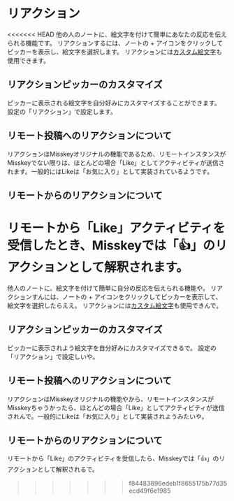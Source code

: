 # リアクション
<<<<<<< HEAD
他の人のノートに、絵文字を付けて簡単にあなたの反応を伝えられる機能です。 リアクションするには、ノートの + アイコンをクリックしてピッカーを表示し、絵文字を選択します。 リアクションには[カスタム絵文字](./custom-emoji)も使用できます。

## リアクションピッカーのカスタマイズ
ピッカーに表示される絵文字を自分好みにカスタマイズすることができます。 設定の「リアクション」で設定します。

## リモート投稿へのリアクションについて
リアクションはMisskeyオリジナルの機能であるため、リモートインスタンスがMisskeyでない限りは、ほとんどの場合「Like」としてアクティビティが送信されます。一般的にはLikeは「お気に入り」として実装されているようです。

## リモートからのリアクションについて
リモートから「Like」アクティビティを受信したとき、Misskeyでは「👍」のリアクションとして解釈されます。
=======
他人のノートに、絵文字を付けて簡単に自分の反応を伝えられる機能や。 リアクションすんには、ノートの + アイコンをクリックしてピッカーを表示して、絵文字を選択したらええ。 リアクションには[カスタム絵文字](./custom-emoji)も使用できんで。

## リアクションピッカーのカスタマイズ
ピッカーに表示されよう絵文字を自分好みにカスタマイズできるで。 設定の「リアクション」で設定しいや。

## リモート投稿へのリアクションについて
リアクションはMisskeyオリジナルの機能やから、リモートインスタンスがMisskeyちゃうかったら、ほとんどの場合「Like」としてアクティビティが送信されんで。一般的にLikeは「お気に入り」として実装されようみたいや。

## リモートからのリアクションについて
リモートから「Like」のアクティビティを受信したら、Misskeyでは「👍」のリアクションとして解釈されるで。
>>>>>>> f84483896edeb1f8655175b77d35ecd49f6e1985
